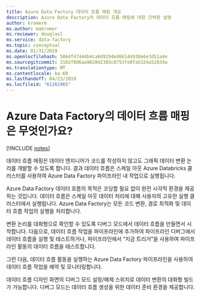 ```yaml
---
title: Azure Data Factory 데이터 흐름 매핑 개요
description: Azure Data Factory의 데이터 흐름 매핑에 대한 간략한 설명
author: kromerm
ms.author: makromer
ms.reviewer: douglasl
ms.service: data-factory
ms.topic: conceptual
ms.date: 01/31/2019
ms.openlocfilehash: 5064f47444b4ca6d9194ed66144938e6e3d51a4e
ms.sourcegitcommit: 3102f886aa962842303c8753fe8fa5324a52834a
ms.translationtype: MT
ms.contentlocale: ko-KR
ms.lasthandoff: 04/23/2019
ms.locfileid: "61261965"
---
```

# <a name="what-are-mapping-data-flows-in-azure-data-factory"></a>Azure Data Factory의 데이터 흐름 매핑은 무엇인가요?

[!INCLUDE [notes](../../includes/data-factory-data-flow-preview.md)]

데이터 흐름 매핑은 데이터 엔지니어가 코드를 작성하지 않고도 그래픽 데이터 변환 논리를 개발할 수 있도록 합니다. 결과 데이터 흐름은 스케일 아웃 Azure Databricks 클러스터를 사용하여 Azure Data Factory 파이프라인 내 작업으로 실행됩니다.

Azure Data Factory 데이터 흐름의 목적은 코딩할 필요 없이 완전 시각적 환경을 제공하는 것입니다. 데이터 흐름은 스케일 아웃 데이터 처리에 대해 사용자의 고유한 실행 클러스터에서 실행됩니다. Azure Data Factory는 모든 코드 변환, 경로 최적화 및 데이터 흐름 작업의 실행을 처리합니다.

변환 논리를 대화형으로 확인할 수 있도록 디버그 모드에서 데이터 흐름을 만들면서 시작합니다. 다음으로, 데이터 흐름 작업을 파이프라인에 추가하여 파이프라인 디버그에서 데이터 흐름을 실행 및 테스트하거나, 파이프라인에서 “지금 트리거”을 사용하여 파이프라인 활동의 데이터 흐름을 테스트합니다.

그런 다음, 데이터 흐름 활동을 실행하는 Azure Data Factory 파이프라인을 사용하여 데이터 흐름 작업을 예약 및 모니터링합니다.

데이터 흐름 디자인 화면의 디버그 모드 설정/해제 스위치로 데이터 변환의 대화형 빌드가 가능합니다. 디버그 모드는 데이터 흐름 생성을 위한 데이터 준비 환경을 제공합니다.
